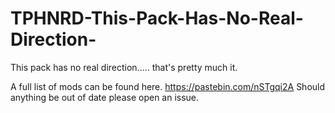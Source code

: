 # TPHNRD-This-Pack-Has-No-Real-Direction-
This pack has no real direction..... that's pretty much it.

A full list of mods can be found here.
https://pastebin.com/nSTgqi2A
Should anything be out of date please open an issue.
